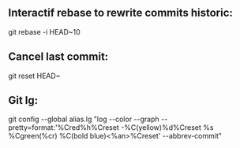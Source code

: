 Interactif rebase to rewrite commits historic:
----------------------------------------------

 git rebase -i HEAD~10


Cancel last commit:
-------------------

git reset HEAD~


Git lg:
-------

git config --global alias.lg "log --color --graph --pretty=format:'%Cred%h%Creset -%C(yellow)%d%Creset %s %Cgreen(%cr) %C(bold blue)<%an>%Creset' --abbrev-commit"
